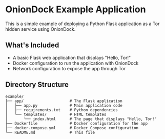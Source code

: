 # OnionDock Example Application

This is a simple example of deploying a Python Flask application as a Tor hidden service using OnionDock.

## What's Included

- A basic Flask web application that displays "Hello, Tor!"
- Docker configuration to run the application with OnionDock
- Network configuration to expose the app through Tor

## Directory Structure

```
example/
├── app/                    # The Flask application
│   ├── app.py              # Main application code
│   ├── requirements.txt    # Python dependencies
│   └── templates/          # HTML templates
│       └── index.html      # The page that displays "Hello, Tor!"
├── Dockerfile              # Docker configuration for the app
├── docker-compose.yml      # Docker Compose configuration
└── README.md               # This file
```